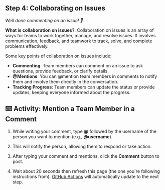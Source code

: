 <!--
  <<< Author notes: Step 6 >>>
  Start this step by acknowledging the previous step.
  Define terms and link to docs.github.com.
-->

## Step 4: Collaborating on Issues

_Well done commenting on an issue! 👋_

**What is collaboration on issues?**: Collaboration on issues is an array of ways for teams to work together, manage, and resolve issues. It involves communication, feedback, and teamwork to track, solve, and complete problems effectively.

Some key points of collaboration on issues include:
- **Commenting**: Team members can comment on an issue to ask questions, provide feedback, or clarify details.
- **@Mentions**: You can @mention team members in comments to notify them and involve them directly in the conversation.
- **Tracking Progress**: Team members can update the status or provide updates, keeping everyone informed about the progress.

## :keyboard: Activity: Mention a Team Member in a Comment

1. While writing your comment, type **@** followed by the username of the person you want to mention (e.g., **@username**).
2. This will notify the person, allowing them to respond or take action.
3. After typing your comment and mentions, click the **Comment** button to post.

1. Wait about 20 seconds then refresh this page (the one you're following instructions from). [GitHub Actions](https://docs.github.com/en/actions) will automatically update to the next step.
